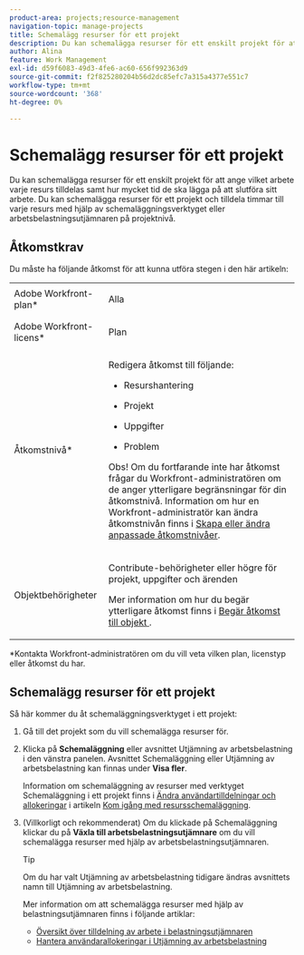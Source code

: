 ```yaml
---
product-area: projects;resource-management
navigation-topic: manage-projects
title: Schemalägg resurser för ett projekt
description: Du kan schemalägga resurser för ett enskilt projekt för att ange vilket arbete varje resurs tilldelas samt hur mycket tid de ska lägga på att slutföra sitt arbete. Du kan schemalägga resurser för ett projekt och tilldela timmar till varje resurs med hjälp av schemaläggningsverktyget eller arbetsbelastningsutjämnaren på projektnivå.
author: Alina
feature: Work Management
exl-id: d59f6083-49d3-4fe6-ac60-656f992363d9
source-git-commit: f2f825280204b56d2dc85efc7a315a4377e551c7
workflow-type: tm+mt
source-wordcount: '368'
ht-degree: 0%

---
```


# Schemalägg resurser för ett projekt

Du kan schemalägga resurser för ett enskilt projekt för att ange vilket arbete varje resurs tilldelas samt hur mycket tid de ska lägga på att slutföra sitt arbete. Du kan schemalägga resurser för ett projekt och tilldela timmar till varje resurs med hjälp av schemaläggningsverktyget eller arbetsbelastningsutjämnaren på projektnivå.

## Åtkomstkrav

Du måste ha följande åtkomst för att kunna utföra stegen i den här artikeln:

<table style="table-layout:auto"> 
 <col> 
 <col> 
 <tbody> 
  <tr> 
   <td role="rowheader">Adobe Workfront-plan*</td> 
   <td> <p>Alla </p> </td> 
  </tr> 
  <tr> 
   <td role="rowheader">Adobe Workfront-licens*</td> 
   <td> <p>Plan </p> </td> 
  </tr> 
  <tr> 
   <td role="rowheader">Åtkomstnivå*</td> 
   <td> <p>Redigera åtkomst till följande:</p> 
    <ul> 
     <li> <p>Resurshantering</p> </li> 
     <li> <p>Projekt</p> </li> 
     <li> <p>Uppgifter</p> </li> 
     <li> <p>Problem</p> </li> 
    </ul> <p>Obs! Om du fortfarande inte har åtkomst frågar du Workfront-administratören om de anger ytterligare begränsningar för din åtkomstnivå. Information om hur en Workfront-administratör kan ändra åtkomstnivån finns i <a href="../../../administration-and-setup/add-users/configure-and-grant-access/create-modify-access-levels.md" class="MCXref xref">Skapa eller ändra anpassade åtkomstnivåer</a>.</p> </td> 
  </tr> 
  <tr> 
   <td role="rowheader">Objektbehörigheter</td> 
   <td> <p>Contribute-behörigheter eller högre för projekt, uppgifter och ärenden </p> <p>Mer information om hur du begär ytterligare åtkomst finns i <a href="../../../workfront-basics/grant-and-request-access-to-objects/request-access.md" class="MCXref xref">Begär åtkomst till objekt </a>.</p> </td> 
  </tr> 
 </tbody> 
</table>

&#42;Kontakta Workfront-administratören om du vill veta vilken plan, licenstyp eller åtkomst du har.

## Schemalägg resurser för ett projekt

Så här kommer du åt schemaläggningsverktyget i ett projekt:

1. Gå till det projekt som du vill schemalägga resurser för.
1. Klicka på **Schemaläggning** eller avsnittet Utjämning av arbetsbelastning i den vänstra panelen. Avsnittet Schemaläggning eller Utjämning av arbetsbelastning kan finnas under **Visa fler**.

   Information om schemaläggning av resurser med verktyget Schemaläggning i ett projekt finns i [Ändra användartilldelningar och allokeringar](../../../resource-mgmt/resource-scheduling/get-started-resource-scheduling.md#modify) i artikeln [Kom igång med resursschemaläggning](../../../resource-mgmt/resource-scheduling/get-started-resource-scheduling.md).

1. (Villkorligt och rekommenderat) Om du klickade på Schemaläggning klickar du på **Växla till arbetsbelastningsutjämnare** om du vill schemalägga resurser med hjälp av arbetsbelastningsutjämnaren.

   >[!TIP]
   >
   >Om du har valt Utjämning av arbetsbelastning tidigare ändras avsnittets namn till Utjämning av arbetsbelastning.

   Mer information om att schemalägga resurser med hjälp av belastningsutjämnaren finns i följande artiklar:

   * [Översikt över tilldelning av arbete i belastningsutjämnaren](../../../resource-mgmt/workload-balancer/assign-work-in-workload-balancer.md)
   * [Hantera användarallokeringar i Utjämning av arbetsbelastning](../../../resource-mgmt/workload-balancer/manage-user-allocations-workload-balancer.md)

 
